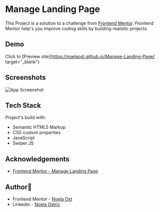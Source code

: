 
# Manage Landing Page

This Project is a solution to a challenge from [Frontend Mentor](www.frontendmentor.io). 
Frontend Mentor help's you improve coding skills by building realistic projects.



## Demo
Click to [Preview site](https://noelaost.github.io/Manage-Landing-Page/ target="_blank")
## Screenshots

![App Screenshot](https://user-images.githubusercontent.com/110282131/192249653-ccea4bf5-daba-4917-add9-f39cd53f49d7.png)


## Tech Stack

Project's build with: 
- Semantic HTML5 Markup
- CSS custom properties
- JavaScript
- Swiper JS



## Acknowledgements

 - [Frontend Mentor - Manage Landing Page](https://www.frontendmentor.io/challenges/manage-landing-page-SLXqC6P5)


## Author🚀
- Frontend Mentor - [Noela Ost](https://www.frontendmentor.io/profile/NoelaOst)
- Linkedin - [Noela Ostric](https://www.linkedin.com/in/noela-ostric-036484245/)

